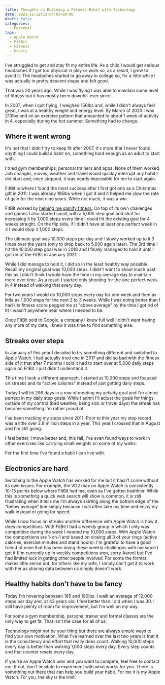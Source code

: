 ```yaml
---
title: Thoughts on Building a Fitness Habit with Technology
date: 2021-11-12T13:04:03+00:00
draft: false
categories:
  - Personal
tags:
  - Apple Watch
  - FitBit
  - Fitness
  - Habits
---
```


I've struggled to get and stay fit my entire life. As a child I would get serious headaches if I got too physical in play or work so, as a result, I grew to avoid it. The headaches started to go away in college so, for a little while I was actually in pretty descent shape and felt good.

That was 20 years ago. While I was flying I was able to maintain some level of fitness but it has mostly been downhill ever since.

In 2007, when I quit flying, I weighed 156lbs and, while I didn't always feel great, I was at a healthy weight and energy level. By March of 2020 I was 210lbs and on an exercise pattern that amounted to about 1 week of activity in 4, especially during the hot summer. Something had to change.

## Where it went wrong

It's not that I didn't try to keep fit after 2007, it's more that I never found anything I could build a habit on, something hard enough as an adult to start with.

I tried gym memberships, personal trainers and apps. None of them worked. Job changes, moves, weather and travel would quickly interrupt any habit I did start and, once stopped, it was nearly impossible for me to start again.

FitBit is where I found the most success after I first got one as a Christmas gift in 2011. I was already 195lbs when I got it and it helped me slow the rate of gain for the next nine years. While not much, it was a win.

FitBit worked by [helping me gamify fitness][1]. On top of its own challenges and games I also started small, with a 5,000 step goal and shot for increasing it by 1,000 steps every time I could hit the existing goal for 4 weeks straight. On the flip side, if I didn't have at least one perfect week in 4 I would drop it 1,000 steps.

The ultimate goal was 10,000 steps per day and I slowly worked up to it 3 times over the years (only to drop back to 5,000 again later). The 3rd time I hit the 10,000 step goal was in 2018 and I finally managed to hold it until I got rid of the FitBit in January 2021.

While I did manage to hold it, I did so in the least healthy way possible. Recall my original goal was 10,000 steps. I didn't want to shoot much past this as I didn't think I would have the time in my average day to maintain more over time. As a result I started only shooting for the one perfect week in 4 instead of walking that every day.

For two years I would do 10,000 steps every day for one week and then as little as 1,000 steps for the next 2 to 3 weeks. While I was doing better than I had (its fitness score pegged me at "above average" by the time I got rid of it) I wasn't anywhere near where I needed to be.

Once FitBit sold to Google, a company I knew full well I didn't want having any more of my data, I knew it was time to find something else.

## Streaks over steps

In January of this year I decided to try something different and switched to Apple Watch. I had actually tried one in 2017 and did so bad with the fitness side of it that after 7 months I sold it had to start over at 5,000 daily steps again on FitBit. I just didn't understand it.

This time I took a different approach. I started at 10,000 steps and focused on streaks and its "active calories" instead of just getting daily steps.

Today I will hit 296 days in a row of meeting my activity goal and I'm almost perfect in my daily step goals. While I admit I'll adjust the goals for things outside of my control (bad weather, being sick or travel days) the streak has become something I'm rather proud of.

I've been tracking my steps since 2011. Prior to this year my step record was a little over 2.8 million steps in a year. This year I crossed that in August and I'm still going.

I feel better, I move better and, this fall, I've even found ways to work in other exercises like carrying small weights on some of my walks.

For the first time I've found a habit I can live with.

## Electronics are hard

Switching to the Apple Watch has worked for me but it hasn't come without its own issues. For example, the VO2 max on Apple Watch is consistently 10-15 points below where FitBit had me, even as I've gotten healthier. While this is something a quick web search will show is common, it is still frustrating when it tells me I'm always skirting along the bottom edge of the "below average" line simply because I will often take my time and enjoy my walk instead of going for speed.

While I now focus on streaks another difference with Apple Watch is how it does competitions. With FitBit I had a weekly group in which I only was competitive during the week I needed my 10,000 steps. With Apple Watch the competitions are 1-on-1 and based on closing all 3 of your rings (active calories, exercise minutes and stand hours). I'm grateful to have a good friend of mine that has been doing these weekly challenges with me since I got it (I'm currently up in weekly competitions won, sorry Aaron) but I've had limited luck in getting other people involved. For some the format makes little sense but, for others like my wife, I simply can't get it to work with her as sharing data between us simply doesn't work.

## Healthy habits don't have to be fancy

Today I'm hovering between 185 and 190lbs. I walk an average of 12,000 steps per day and, at 43 years old, I feel better than I did when I was 30. I still have plenty of room for improvement, but I'm well on my way.

For some a gym membership, personal trainer and formal classes are the only way to get fit. That isn't the case for all of us.

Technology might not be your thing but there are always simple ways to find your own motivation. What I've learned over the last two years is that it is the consistency and effort that really does count. Walking 10,000 steps every day is better than walking 1,000 steps every day. Every step counts and that counter resets every day.

If you're an Apple Watch user and you want to compete, feel free to contact me. If not, don't hesitate to experiment with what works for you. There is something out there that can help you build your habit. For me it is my Apple Watch. For you, the sky is the limit.

 [1]: /2017/12/making-fitbit-work-for-me-how-fitbit-really-has-made-me-more-fit/